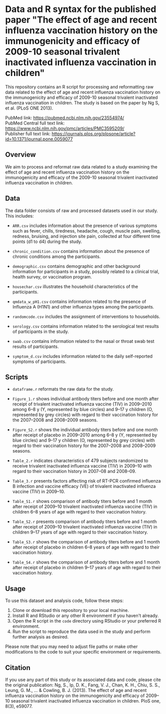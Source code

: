# Data and R syntax for the published paper "The effect of age and recent influenza vaccination history on the immunogenicity and efficacy of 2009-10 seasonal trivalent inactivated influenza vaccination in children"

This repository contains an R script for processing and reformatting raw data related to the effect of age and recent influenza vaccination history on the immunogenicity and efficacy of 2009-10 seasonal trivalent inactivated influenza vaccination in children. The study is based on the paper by Ng S, et al. (PLoS ONE 2013).

PubMed link: https://pubmed.ncbi.nlm.nih.gov/23554974/  
PubMed Central full text link: https://www.ncbi.nlm.nih.gov/pmc/articles/PMC3595209/  
Publisher full text link: https://journals.plos.org/plosone/article?id=10.1371/journal.pone.0059077

## Overview

We aim to process and reformat raw data related to a study examining the effect of age and recent influenza vaccination history on the immunogenicity and efficacy of the 2009-10 seasonal trivalent inactivated influenza vaccination in children. 

## Data

The data folder consists of raw and processed datasets used in our study. This includes:

- `ARR.csv` includes information about the presence of various symptoms such as fever, chills, tiredness, headache, cough, muscle pain, swelling, redness, bruising, and injection site pain, collected at four different time points (d1 to d4) during the study. 

- `chronic_condition.csv` contains information about the presence of chronic conditions among the participants.

- `demographic.csv` contains demographic and other background information for participants in a study, possibly related to a clinical trial, health survey, or vaccination program. 

- `housechar.csv` illustrates the household characteristics of the participants.

- `qmdata_w_pH1.csv` contains information related to the presence of Influenza A (H1N1) and other influenza types among the participants.

- `randomcode.csv` includes the assignment of interventions to households.

- `serology.csv` contains information related to the serological test results of participants in the study.

- `swab.csv` contains information related to the nasal or throat swab test results of participants.

- `symptom_d.csv` includes information related to the daily self-reported symptoms of participants.

## Scripts

- `dataframe.r` reformats the raw data for the study.

- `Figure_1.r` shows individual antibody titers before and one month after receipt of trivalent inactivated influenza vaccine (TIV) in 2009–2010 among 6–8 y (Y, represented by blue circles) and 9–17 y children (O, represented by grey circles) with regard to their vaccination history for the 2007–2008 and 2008–2009 seasons.

- `Figure_S2.r` shows the individual antibody titers before and one month after receipt of placebo in 2009–2010 among 6–8 y (Y, represented by blue circles) and 9–17 y children (O, represented by grey circles) with regard to their vaccination history for the 2007–2008 and 2008–2009 seasons.

- `Table_2.r` indicates characteristics of 479 subjects randomized to receive trivalent inactivated influenza vaccine (TIV) in 2009–10 with regard to their vaccination history in 2007–08 and 2008–09.

- `Table_3.r` presents factors affecting risk of RT-PCR confirmed influenza B infection and vaccine efficacy (VE) of trivalent inactivated influenza vaccine (TIV) in 2009–10.

- `Table_S1.r` shows comparison of antibody titers before and 1 month after receipt of 2009–10 trivalent inactivated influenza vaccine (TIV) in children 6–8 years of age with regard to their vaccination history.

- `Table_S2.r` presents comparison of antibody titers before and 1 month after receipt of 2009–10 trivalent inactivated influenza vaccine (TIV) in children 9–17 years of age with regard to their vaccination history.

- `Table_S3.r` shows the comparison of antibody titers before and 1 month after receipt of placebo in children 6–8 years of age with regard to their vaccination history.

- `Table_S4.r` shows the comparison of antibody titers before and 1 month after receipt of placebo in children 9–17 years of age with regard to their vaccination history.

## Usage

To use this dataset and analysis code, follow these steps:

1. Clone or download this repository to your local machine.
2. Install R and RStudio or any other R environment if you haven't already.
3. Open the R script in the `code` directory using RStudio or your preferred R environment.
4. Run the script to reproduce the data used in the study and perform further analysis as desired.

Please note that you may need to adjust file paths or make other modifications to the code to suit your specific environment or requirements.

## Citation

If you use any part of this study or its associated data and code, please cite the original publication: Ng, S., Ip, D. K., Fang, V. J., Chan, K. H., Chiu, S. S., Leung, G. M., ... & Cowling, B. J. (2013). The effect of age and recent influenza vaccination history on the immunogenicity and efficacy of 2009–10 seasonal trivalent inactivated influenza vaccination in children. PloS one, 8(3), e59077.

